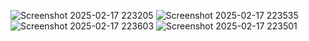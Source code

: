 ![Screenshot 2025-02-17 223205](https://github.com/user-attachments/assets/e901984c-551d-4152-8ff2-695b13ac5432)
![Screenshot 2025-02-17 223535](https://github.com/user-attachments/assets/4b897537-f60b-4680-b534-c17e0949047e)
![Screenshot 2025-02-17 223603](https://github.com/user-attachments/assets/6a269e48-a890-436e-af1e-ce89fcb5719c)
![Screenshot 2025-02-17 223501](https://github.com/user-attachments/assets/359c54d4-3768-493c-836a-6c89f7cbf0cd)
